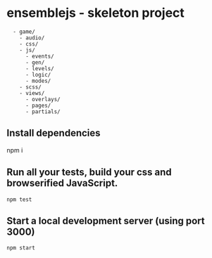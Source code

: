 # ensemblejs - skeleton project

```plain
  - game/
    - audio/
    - css/
    - js/
      - events/
      - gen/
      - levels/
      - logic/
      - modes/
    - scss/
    - views/
      - overlays/
      - pages/
      - partials/
```

## Install dependencies
npm i

## Run all your tests, build your css and browserified JavaScript.
```shell
npm test
```

## Start a local development server (using port 3000)
```shell
npm start
```
